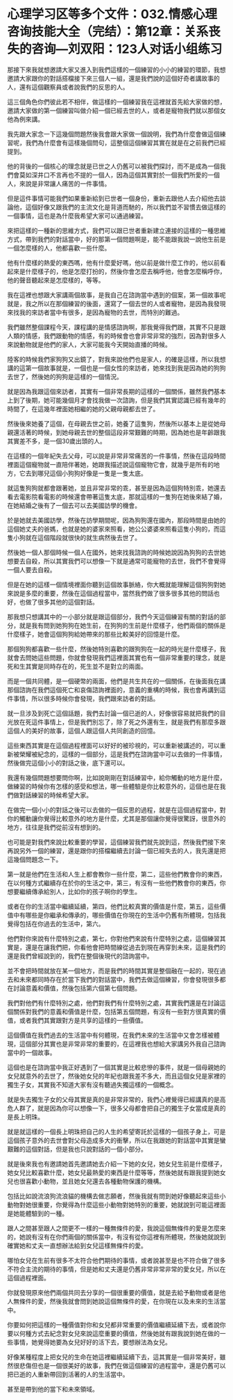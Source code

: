 # 心理学习区等多个文件：032.情感心理咨询技能大全（完结）：第12章：关系丧失的咨询—刘双阳：123人对话小组练习

那接下來我就想邀請大家又進入到我們這樣的一個練習的小小的練習的環節，我想邀請大家跟你的對話搭檔接下來三個人一組，還是我們說的這個好奇者講故事的人，還有這個觀察員或者說我們的反思的人。

這三個角色你們彼此若不相伴，做這樣的一個練習我在這裡就首先給大家做的想，邀請大家做的第一個練習叫做介紹一個已經去世的人，或者是寵物我們就以那個女他為例來講。

我先跟大家念一下這幾個問題然後我會跟大家做一個說明，我們為什麼會做這個練習呢，我們為什麼會有這樣幾個問句，這整個這個練習其實在就是在之前我們已經提到。

他的背後的一個核心的理念就是已世之人仍舊可以被我們探討，而不是成為一個我們會莫如深井口不言再也不提的一個人，因為這個其實對於一個我們所愛的一個人，來說是非常讓人痛苦的一件事情。

但是這件事情可能我們如果重新給到已世者一個身份，重新去跟他人去介紹他去談論他，這個好像又跟我們的主流文化是背道而馳的，所以我們並不習慣去做這樣的一個事情，這也是為什麼我希望大家可以通過練習。

來把這樣的一種新的思維方式，我們可以跟已世者重新建立連接的這樣的一種思維方式，帶到我們的對話當中，好的那第一個問題啊是，能不能跟我說一說他生前是一個怎麼樣的人，他都喜歡一些什麼。

他有什麼樣的熱愛的東西嗎，他有什麼愛好嗎，他以前是做什麼工作的，他以前看起來是什麼樣子的，他是怎麼打扮的，然後你會怎麼去稱呼他，他會怎麼稱呼你，他的聲音聽起來是怎麼樣的，等等。

我在這裡也想跟大家講兩個故事，是我自己在諮詢當中遇到的個案，第一個故事呢就是，我之所以在那個練習的後面，還寫了一個去世的人或者寵物，是因為我發現來找我的來訪者當中有很多，是因為寵物的去世，而特別的難過。

我們雖然整個課程今天，課程講的是情感諮詢啊，那我覺得我們跟，其實不只是跟人類的情感，我們跟動物的情感，有的時候會也會非常非常的強烈，因為對很多人來說動物就是他們的家人，大家可能我今天開始直播的時候。

陸客的時候我們家狗狗又出鏡了，對我來說他們也是家人，的確是這樣，所以我想講的這第一個故事就是，一個也是一個女性的來訪者，她來找到我是因為她的狗狗去世了，然後她的狗狗是這樣的一個情況。

就是因為我跟這個來訪者，其實有一個非常長期的這樣的一個關係，雖然我們基本上到了後期，她可能幾個月才會找我做一次諮詢，但是我們其實認識已經有幾年的時間了，在這幾年裡面她相繼的她的父親母親都去世了。

然後後來她養了這個，在母親去世之前，她養了這隻狗，然後所以基本上是從她母親還活著的時候，到她母親去世的整個這段非常艱難的時期，因為她也是年齡跟我其實差不多，是一個30歲出頭的人。

在這樣的一個年紀失去父母，可以說是非常非常痛苦的一件事情，然後在這段時間裡面這個寵物就一直陪伴著她，她跟我描述說這個寵物它會，就幾乎是所有的地方，它去到哪兒這個小狗狗好像是一隻是一隻太底。

就這隻狗狗就都會跟著她，並且非常非常的乖，甚至是因為這個狗特別乖，她還去看去電影院看電影的時候還會帶著這隻太底，那就這樣的一隻狗在她後來結了婚，在她結婚之後有了一個去可以去美國訪學的機會。

於是她就去美國訪學，然後在訪學期間呢，因為狗狗還在國內，那段時間是由她的這個她丈夫的爸媽，也就是她的婆家來照看，她公公婆婆來照看這隻小狗的，而這隻小狗就在這個階段就很快的就生病然後去世了。

然後她一個人那個時候一個人在國外，她來找我諮詢的時候她說因為狗狗的去世她想要去自殺，所以其實我們可以想像一下就是通常可能寵物的去世，我們不會覺得一個人要去自殺。

但是在她的這樣一個情境裡面你聽到這個故事脈絡，你大概就能理解這個狗狗對她來說是多麼的重要，然後在這個過程當中，當然我們做了很多很多其他的問話也好，也做了很多其他的這個對話。

那我想只想講其中的一小部分就是跟這個部分，我們今天這個練習有關的對話的部分，就是我有問到她狗狗在她生前，在狗狗的生前是什麼樣子，他們兩個的關係是什麼樣子，她會這個狗狗給她帶來的那些比較美好的回憶是什麼。

那個狗狗都喜歡一些什麼，然後她特別喜歡的跟狗狗在一起的時光是什麼樣子，我就會去問她這些問題，你就會發現我們這裡面其實也有一個非常重要的理念，就是死和生其實是同時存在的，死生並不是對立的兩面。

而是一個共同體，是一個硬幣的兩面，他們是共生共在的一個關係，在後面我在講那個諮詢在我們這個死亡和哀傷諮詢裡面的，意義的重構的時候，我也會再講到這件事情，所以很多時候你會發現，我們跟來訪者的對話。

就一旦涉及到死亡這個話題，我們去討論一個已逝的人，好像很容易就把我們的目光放在死這件事情上，但是我們別忘了，除了死之外還有生，就是我們有那麼多跟這個人的美好的故事，這個人跟這個人共同創造的回憶。

這些東西其實是在這個過程裡面可以好好的被珍視的，可以重新被講述的，可以重新被榮耀被紀念的，這樣的一個部分，這是我們在諮詢當中可以去做的一件事情，然後做完這個小小的對話之後，底下還可以。

我還有幾個問題想要問你啊，比如說剛剛在對話練習中，給你觸動的地方是什麼，做練習的時候你有怎樣的感受和想法，哪一些體驗是你比較意外的，這個也是在我們做對話練習的時候希望大家。

在做完一個小小的對話之後可以去做的一個反思的過程，就是在這個過程當中，對你的觸動讓你覺得比較意外的地方是什麼，尤其是那個讓你覺得很驚訝，很意外的地方，往往是我們從前沒有想到的。

也可能是對我們來說比較重要的學習，這個練習我們就先說到這，然後我們接下來再說另外一個的練習，還是跟你的搭檔繼續去討論一個已經失去的人，我先還是把這幾個問題念一下。

第一就是他們在生活和人生上都會教你一些什麼，第二，這些他們教會你的東西，在以何種方式繼續存在於你的生活之中，第三，有沒有一些他們教會你的東西，你想要繼續傳承給別人，比如你的孩子啊你的學生。

或者在你的生活當中繼續延續，第四，他們比較真實的價值是什麼，第五，這些價值中有哪些是你繼承和傳承的，哪些價值在你現在的生活中仍舊有所體現，包括我覺得包括在你過去的生活中，第六。

他們對你來說有什麼特別之處，第七，你對他們來說有什麼特別之處，這個練習其實是，還是在讓我們把，你看他會把時間線從過去到現在再穿到未來，這是我們的還是我們曾經說到的，我們在整個後現代的諮詢當中。

並不會把時間就放在某一個地方，而是我們的時間其實是整個融在一起的，現在過去和未來都同時存在於當下我們的對話當中，我們去做這個練習，你會發現很多都在討論意義和價值，然後包括第六個第七個問題。

我們對他們有什麼特別之處，他們對我們有什麼特別之處，其實我們還是在討論這個關係對我們的意義和價值是什麼，包括第五個問題，有沒有一些對方很真實的價值，或者我們其實跟對方是共享的這樣的一些價值。

這個價值在我們過去的生活當中有何體現，在我們未來的生活當中又會怎樣被體現，這個部分其實也是非常非常的重要的，在這裡我也想給大家講另外我自己諮詢當中的一個故事。

這個也是在諮詢當中我正好遇到了一個其實是比較悲慘的事件，就是一個母親她的女兒就意外的去世了，然後她女兒的年紀也跟我差不多大，而且這個女兒是家裡的獨生子女，其實我不知道大家有沒有聽過失獨這樣的一個概念。

就是失去獨生子女的父母其實是真的是非常非常的，我們心裡覺得已經講真的是高危人群了，就是因為你可以想像一下，很多父母都會把自己的獨生子女當成是真的是長上明珠。

就是就這樣的一個長上明珠把自己的人生的希望寄託於這樣的一個孩子身上，可是這個孩子意外的去世會對父母造成多大的衝擊，所以在我跟她的對話當中其實是蠻艱難的這個對話，但是我也只說對話的一個小部分。

就是後來我也有邀請她首先邀請她去介紹一下她的女兒，她女兒生前是什麼樣子，她女兒比較喜歡什麼，她女兒最熱愛的東西是什麼等等，然後她就有跟我提到她女兒也很喜歡小動物，並且她女兒還去各種動物保護的機構。

包括比如說流浪狗流浪貓的機構去做志願者，然後我就有問到她好像聽起來這些小動物對她很重要，你覺得為什麼這些小動物對她特別的重要，她就說到可能這裡面是她能體驗到的一種。

跟人之間甚至跟人之間更不一樣的一種無條件的愛，我說這個無條件的愛是怎麼來的，她說有沒有在你們兩個的關係當中，有沒有從你這裡有所體現，然後她就說到確實她和丈夫一直想辦法給到女兒這樣無條件的愛。

哪怕女兒在生前有很多不太符合他們期待的事情，或者說甚至是也不符合做了很多不符合主流的期待的事情，但是她和丈夫還是仍舊非常非常非常的愛女兒，所以在這個過程裡面。

你就發現原來他們兩個共同去分享的一個很重要的價值，就是去給予動物或者是他人無條件的愛，然後我就會問到她說這個無條件的愛，在你現在以及未來的生活當中。

你要如何把這樣的一種價值對你和女兒都非常重要的價值繼續延續下去，或者說你要以何種方式去紀念對女兒來說這麼重要的價值，然後她就有跟我說到她在做的一些事情，她覺得她要為女兒好好的活下去，要想辦法為女兒。

好像某種程度上把女兒的生命在她這裡繼續延續下去，這其實是一個非常美好，雖然很悲傷但也是一個很美好的故事，我們在做這個練習的過程當中，還是仍舊可以把已逝的人重新帶回到活著的人的生活當中。

甚至是帶到他的當下和未來領域。
